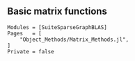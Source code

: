 ## Basic matrix functions

```@autodocs
Modules = [SuiteSparseGraphBLAS]
Pages   = [
    "Object_Methods/Matrix_Methods.jl",
]
Private = false
```
